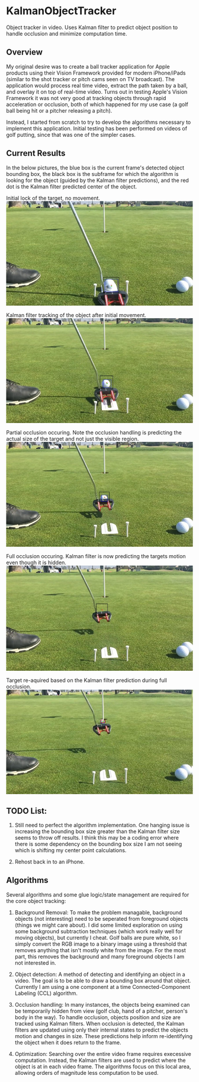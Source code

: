 # KalmanObjectTracker
Object tracker in video.  Uses Kalman filter to predict object position to handle occlusion and minimize computation time.

## Overview
My original desire was to create a ball tracker application for Apple products using their Vision Framework provided for modern iPhone/iPads (similar to the shot tracker or pitch cams seen on TV broadcast).  The application would process real time video, extract the path taken by a ball, and overlay it on top of real-time video.  Turns out in testing Apple's Vision Framework it was not very good at tracking objects through rapid acceleration or occlusion, both of which happened for my use case (a golf ball being hit or a pitcher releasing a pitch).

Instead, I started from scratch to try to develop the algorithms necessary to implement this application.  Initial testing has been performed on videos of golf putting, since that was one of the simpler cases.  

## Current Results

In the below pictures, the blue box is the current frame's detected object bounding box, the black box is the subframe for which the algorithm is looking for the object (guided by the Kalman filter predictions), and the red dot is the Kalman filter predicted center of the object.  

Initial lock of the target, no movement.
![Static Lock](https://github.com/brett-gt/KalmanObjectTracker/blob/master/Results/3_4_20/track1.jpg "Static Lock")

Kalman filter tracking of the object after initial movement.
![Static Lock](https://github.com/brett-gt/KalmanObjectTracker/blob/master/Results/3_4_20/track2.jpg "Initial Motion Capture")

Partial occlusion occuring.  Note the occlusion handling is predicting the actual size of the target and not just the visible region.
![Static Lock](https://github.com/brett-gt/KalmanObjectTracker/blob/master/Results/3_4_20/track3.jpg "Partial Occlusion")

Full occlusion occuring.  Kalman filter is now predicting the targets motion even though it is hidden.
![Static Lock](https://github.com/brett-gt/KalmanObjectTracker/blob/master/Results/3_4_20/track4.jpg "Full Occlusion")

Target re-aquired based on the Kalman filter prediction during full occlusion.
![Static Lock](https://github.com/brett-gt/KalmanObjectTracker/blob/master/Results/3_4_20/track5.jpg "Reaquired Motion Capture")



## TODO List:

1. Still need to perfect the algorithm implementation. One hanging issue is increasing the bounding box size greater than the Kalman filter size seems to throw off results.  I think this may be a coding error where there is some dependency on the bounding box size I am not seeing which is shifting my center point calculations.

2. Rehost back in to an iPhone. 


## Algorithms
Several algorithms and some glue logic/state management are required for the core object tracking:

1. Background Removal: To make the problem managable, background objects (not interesting) need to be seperated from foreground objects (things we might care about).  I did some limited exploration on using some background subtraction techniques (which work really well for moving objects), but currently I cheat.  Golf balls are pure white, so I simply convert the RGB image to a binary image using a threshold that removes anything that isn't mostly white from the image.  For the most part, this removes the background and many foreground objects I am not interested in.

2. Object detection: A method of detecting and identifying an object in a video.  The goal is to be able to draw a bounding box around that object.  Currently I am using a one component at a time Connected-Component Labeling (CCL) algorithm.  

3. Occlusion handling: In many instances, the objects being examined can be temporarily hidden from view (golf club, hand of a pitcher, person's body in the way).  To handle occlusion, objects position and size are tracked using Kalman filters.  When occlusion is detected, the Kalman filters are updated using only their internal states to predict the objects motion and changes in size.  These predictions help inform re-identifying the object when it does return to the frame.

4. Optimization: Searching over the entire video frame requires execessive computation.  Instead, the Kalman filters are used to predict where the object is at in each video frame.  The algorithms focus on this local area, allowing orders of magnitude less computation to be used.

